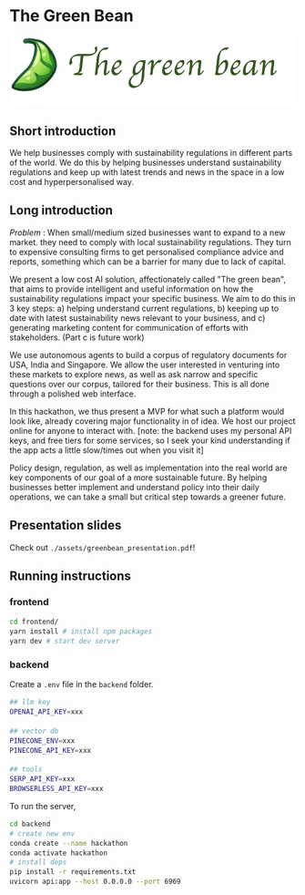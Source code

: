 # The Green Bean

![](./assets/long.png)

## Short introduction

We help businesses comply with sustainability regulations in different parts of the world. We do this by helping businesses understand sustainability regulations and keep up with latest trends and news in the space in a low cost and hyperpersonalised way.

## Long introduction

_Problem_ : When small/medium sized businesses want to expand to a new market. they need to comply with local sustainability regulations. They turn to expensive consulting firms to get personalised compliance advice and reports, something which can be a barrier for many due to lack of capital.

We present a low cost AI solution, affectionately called "The green bean", that aims to provide intelligent and useful information on how the sustainability regulations impact your specific business. We aim to do this in 3 key steps: a) helping understand current regulations, b) keeping up to date with latest sustainability news relevant to your business, and c) generating marketing content for communication of efforts with stakeholders. (Part c is future work)

We use autonomous agents to build a corpus of regulatory documents for USA, India and Singapore. We allow the user interested in venturing into these markets to explore news, as well as ask narrow and specific questions over our corpus, tailored for their business. This is all done through a polished web interface.

In this hackathon, we thus present a MVP for what such a platform would look like, already covering major functionality in of idea. We host our project online for anyone to interact with. [note: the backend uses my personal API keys, and free tiers for some services, so I seek your kind understanding if the app acts a little slow/times out when you visit it]

Policy design, regulation, as well as implementation into the real world are key components of our goal of a more sustainable future. By helping businesses better implement and understand policy into their daily operations, we can take a small but critical step towards a greener future.

## Presentation slides

Check out `./assets/greenbean_presentation.pdf`!

## Running instructions

### frontend

```bash
cd frontend/
yarn install # install npm packages
yarn dev # start dev server
```

### backend

Create a `.env` file in the `backend` folder.

```bash
## llm key
OPENAI_API_KEY=xxx

## vector db
PINECONE_ENV=xxx
PINECONE_API_KEY=xxx

## tools
SERP_API_KEY=xxx
BROWSERLESS_API_KEY=xxx
```

To run the server,

```bash
cd backend
# create new env
conda create --name hackathon
conda activate hackathon
# install deps
pip install -r requirements.txt
uvicorn api:app --host 0.0.0.0 --port 6969
```
